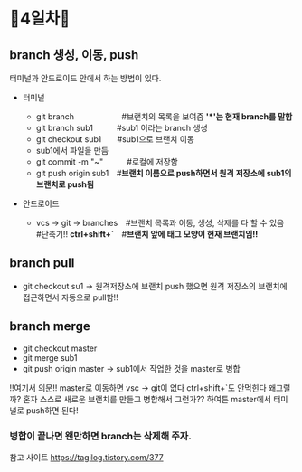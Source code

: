 # 🦄4일차🦄

## branch 생성, 이동, push
터미널과 안드로이드 안에서 하는 방법이 있다.

- 터미널
  - git branch　　　　　　#브랜치의 목록을 보여줌 __'*'는 현재 branch를 말함__
  - git branch sub1　　　#sub1 이라는 branch 생성
  - git checkout sub1　　#sub1으로 브랜치 이동
  - sub1에서 파일을 만듬
  - git commit -m "~"　　　#로컬에 저장함
  - git push origin sub1　#__브랜치 이름으로 push하면서 원격 저장소에 sub1의 브랜치로 push됨__ 
 
 - 안드로이드
   - vcs -> git -> branches　#브랜치 목록과 이동, 생성, 삭제를 다 할 수 있음　#단축기!! __ctrl+shift+`__　#__브랜치 앞에 태그 모양이 현재 브랜치임!!__
   
## branch pull
- git checkout su1  -> 원격저장소에 브랜치 push 했으면 원격 저장소의 브랜치에 접근하면서 자동으로 pull함!!

## branch merge
- git checkout master
- git merge sub1
- git push origin master -> sub1에서 작업한 것을 master로 병합

!!여기서 의문!!
master로 이동하면 vsc -> git이 없다 ctrl+shift+`도 안먹힌다 왜그럴까? 혼자 스스로 새로운 브랜치를 만들고 병합해서 그런가??
하여튼 master에서 터미널로 push하면 된다!

### 병합이 끝나면 왠만하면 branch는 삭제해 주자.

참고 사이트
https://tagilog.tistory.com/377
